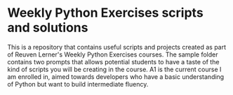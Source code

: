 # Weekly Python Exercises scripts and solutions

This is a repository that contains useful scripts and projects created as part of Reuven Lerner's Weekly Python Exercises courses. The sample folder contains two prompts that allows potential students to have a taste of the kind of scripts you will be creating in the course. A1 is the current course I am enrolled in, aimed towards developers who have a basic understanding of Python but want to build intermediate fluency.

